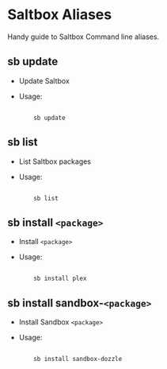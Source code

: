 # Saltbox Aliases

Handy guide to Saltbox Command line aliases.

## sb update

- Update Saltbox

- Usage:

    ``` { .shell }

        sb update

    ```

## sb list

- List Saltbox packages

- Usage:

    ``` { .shell }

        sb list

    ```

## sb install `<package>`

- Install `<package>`

- Usage:

    ``` { .shell }

        sb install plex

    ```

## sb install sandbox-`<package>`

- Install Sandbox `<package>`

- Usage:

    ``` { .shell }

        sb install sandbox-dozzle

    ```
